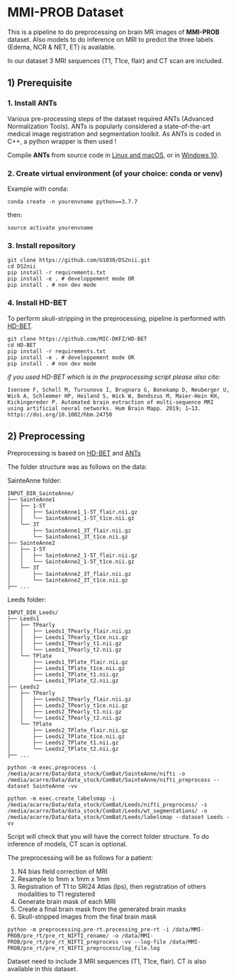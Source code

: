 # MMI-PROB Dataset

This is a pipeline to do preprocessing on brain MR images of **MMI-PROB** dataset. Also models to do inference on MRI to predict the three labels (Edema, NCR & NET, ET) is available.

In our dataset 3 MRI sequences (T1, T1ce, flair) and CT scan are included.

 ## 1) Prerequisite

### 1. Install ANTs   

Various pre-processing steps of the dataset required ANTs (Advanced Normalization Tools). ANTs is popularly considered a state-of-the-art medical image registration and segmentation toolkit.
As ANTs is coded in C++, a python wrapper is then used ! 

Compile **ANTs** from source code in [Linux and macOS](https://github.com/ANTsX/ANTs/wiki/Compiling-ANTs-on-Linux-and-Mac-OS), or in [Windows 10](https://github.com/ANTsX/ANTs/wiki/Compiling-ANTs-on-Windows-10).

### 2. Create virtual environment (of your choice: conda or venv)

Example with conda:
```
conda create -n yourenvname python==3.7.7
```

then:
```
source activate yourenvname
```

### 3. Install repository

```
git clone https://github.com/U1030/DS2nii.git
cd DS2nii
pip install -r requirements.txt
pip install -e . # developpement mode OR
pip install . # non dev mode
```

### 4. Install HD-BET

To perform skull-stripping in the preprocessing, pipeline is performed with [HD-BET](https://github.com/MIC-DKFZ/HD-BET).
```
git clone https://github.com/MIC-DKFZ/HD-BET
cd HD-BET
pip install -r requirements.txt
pip install -e . # developpement mode OR
pip install . # non dev mode
```
_if you used HD-BET which is in the preprocessing script please also cite:_

```
Isensee F, Schell M, Tursunova I, Brugnara G, Bonekamp D, Neuberger U, Wick A, Schlemmer HP, Heiland S, Wick W, Bendszus M, Maier-Hein KH, Kickingereder P. Automated brain extraction of multi-sequence MRI using artificial neural networks. Hum Brain Mapp. 2019; 1–13. https://doi.org/10.1002/hbm.24750
```

 ## 2) Preprocessing
 
Preprocessing is based on [HD-BET](https://github.com/MIC-DKFZ/HD-BET) and [ANTs](https://github.com/ANTsX/ANTs)

The folder structure was as follows on the data: 

SainteAnne folder:

    INPUT_DIR_SainteAnne/
    ├── SainteAnne1
    │   ├── 1-5T
    │   │   ├── SainteAnne1_1-5T_flair.nii.gz
    │   │   └── SainteAnne1_1-5T_t1ce.nii.gz
    │   └── 3T
    │       ├── SainteAnne1_3T_flair.nii.gz
    │       └── SainteAnne1_3T_t1ce.nii.gz
    ├── SainteAnne2
    │   ├── 1-5T
    │   │   ├── SainteAnne2_1-5T_flair.nii.gz
    │   │   └── SainteAnne2_1-5T_t1ce.nii.gz
    │   └── 3T
    │       ├── SainteAnne2_3T_flair.nii.gz
    │       └── SainteAnne2_3T_t1ce.nii.gz
    ├── ...     
 
Leeds folder:

    INPUT_DIR_Leeds/
    ├── Leeds1
    │   ├── TPearly
    │   │   ├── Leeds1_TPearly_flair.nii.gz
    │   │   ├── Leeds1_TPearly_t1ce.nii.gz
    │   │   ├── Leeds1_TPearly_t1.nii.gz
    │   │   └── Leeds1_TPearly_t2.nii.gz
    │   └── TPlate
    │       ├── Leeds1_TPlate_flair.nii.gz
    │       ├── Leeds1_TPlate_t1ce.nii.gz
    │       ├── Leeds1_TPlate_t1.nii.gz
    │       └── Leeds1_TPlate_t2.nii.gz
    ├── Leeds2
    │   ├── TPearly
    │   │   ├── Leeds2_TPearly_flair.nii.gz
    │   │   ├── Leeds2_TPearly_t1ce.nii.gz
    │   │   ├── Leeds2_TPearly_t1.nii.gz
    │   │   └── Leeds2_TPearly_t2.nii.gz
    │   └── TPlate
    │       ├── Leeds2_TPlate_flair.nii.gz
    │       ├── Leeds2_TPlate_t1ce.nii.gz
    │       ├── Leeds2_TPlate_t1.nii.gz
    │       └── Leeds2_TPlate_t2.nii.gz
    ├── ... 

```  
python -m exec.preprocess -i /media/acarre/Data/data_stock/ComBat/SainteAnne/nifti -o /media/acarre/Data/data_stock/ComBat/SainteAnne/nifti_preprocess --dataset SainteAnne -vv
```  
```  
python -m exec.create_labelsmap -i /media/acarre/Data/data_stock/ComBat/Leeds/nifti_preprocess/ -s /media/acarre/Data/data_stock/ComBat/Leeds/wt_segmentations/ -o /media/acarre/Data/data_stock/ComBat/Leeds/labelsmap --dataset Leeds -vv
```  
Script will check that you will have the correct folder structure.
To do inference of models, CT scan is optional.

The preprocessing will be as follows for a patient:
 1) N4 bias field correction of MRI
 2) Resample to 1mm x 1mm x 1mm 
 3) Registration of T1 to SRI24 Atlas (lps), then registration of others modalities to T1 registered
 4) Generate brain mask of each MRI 
 5) Create a final brain mask from the generated brain masks
 6) Skull-stripped images from the final brain mask

```
python -m preprocessing.pre-rt.processing_pre-rt -i /data/MMI-PROB/pre_rt/pre_rt_NIFTI_rename/ -o /data/MMI-PROB/pre_rt/pre_rt_NIFTI_preprocess -vv --log-file /data/MMI-PROB/pre_rt/pre_rt_NIFTI_preprocess/log_file.log
```

Dataset need to include 3 MRI sequences (T1, T1ce, flair). CT is also available in this dataset.



